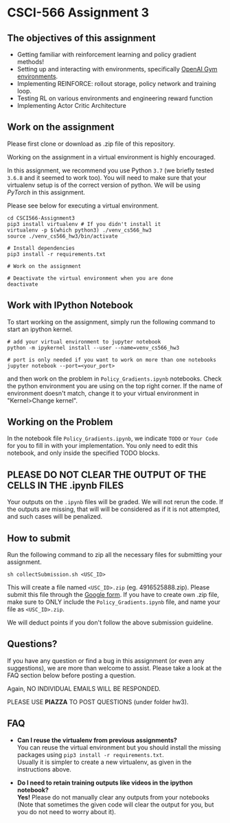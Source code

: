 # CSCI-566 Assignment 3

## The objectives of this assignment
* Getting familiar with reinforcement learning and policy gradient methods!
* Setting up and interacting with environments, specifically [OpenAI Gym environments](https://github.com/openai/gym).
* Implementing REINFORCE: rollout storage, policy network and training loop.
* Testing RL on various environments and engineering reward function
* Implementing Actor Critic Architecture


## Work on the assignment
Please first clone or download as .zip file of this repository.

Working on the assignment in a virtual environment is highly encouraged.

In this assignment, we recommend you use Python `3.7` (we briefly tested `3.6.8` and it seemed to work too).
You will need to make sure that your virtualenv setup is of the correct version of python.
We will be using *PyTorch* in this assignment.

Please see below for executing a virtual environment.
```shell
cd CSCI566-Assignment3
pip3 install virtualenv # If you didn't install it
virtualenv -p $(which python3) ./venv_cs566_hw3
source ./venv_cs566_hw3/bin/activate

# Install dependencies
pip3 install -r requirements.txt

# Work on the assignment

# Deactivate the virtual environment when you are done
deactivate
```

## Work with IPython Notebook
To start working on the assignment, simply run the following command to start an ipython kernel.
```shell
# add your virtual environment to jupyter notebook
python -m ipykernel install --user --name=venv_cs566_hw3

# port is only needed if you want to work on more than one notebooks
jupyter notebook --port=<your_port>

```
and then work on the problem in `Policy_Gradients.ipynb` notebooks.
Check the python environment you are using on the top right corner.
If the name of environment doesn't match, change it to your virtual environment in "Kernel>Change kernel".

## Working on the Problem
In the notebook file `Policy_Gradients.ipynb`, we indicate `TODO` or `Your Code` for you to fill in with your implementation.
You only need to edit this notebook, and only inside the specified TODO blocks.

## PLEASE DO NOT CLEAR THE OUTPUT OF THE CELLS IN THE .ipynb FILES
Your outputs on the `.ipynb` files will be graded. We will not rerun the code. If the outputs are missing, that will will be considered as if it is not attempted, and such cases will be penalized.

## How to submit

Run the following command to zip all the necessary files for submitting your assignment.

```shell
sh collectSubmission.sh <USC_ID>
```

This will create a file named `<USC_ID>.zip` (eg. 4916525888.zip). Please submit this file through the [Google form](https://forms.gle/Q5AmgG1iXWqD1oQQ8).
If you have to create own .zip file, make sure to ONLY include the `Policy_Gradients.ipynb` file, and name your file as `<USC_ID>.zip`.

We will deduct points if you don't follow the above submission guideline.

## Questions?
If you have any question or find a bug in this assignment (or even any suggestions), we are
more than welcome to assist. Please take a look at the FAQ section below before posting a question.

Again, NO INDIVIDUAL EMAILS WILL BE RESPONDED.

PLEASE USE **PIAZZA** TO POST QUESTIONS (under folder hw3).


## FAQ

- **Can I reuse the virtualenv from previous assignments?**  
You can reuse the virtual environment but you should install the missing packages using `pip3 install -r requirements.txt`.  
Usually it is simpler to create a new virtualenv, as given in the instructions above.

- **Do I need to retain training outputs like videos in the ipython notebook?**  
**Yes!** Please do not manually clear any outputs from your notebooks (Note that sometimes the given code will clear the output for you, but you do not need to worry about it).
